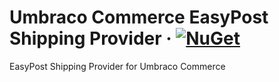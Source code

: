 # Umbraco Commerce EasyPost Shipping Provider &middot; [![NuGet](https://img.shields.io/nuget/v/Umbraco.Commerce.ShippingProviders.EasyPost.svg?style=modern&label=nuget)](https://www.nuget.org/packages/Umbraco.Commerce.ShippingProviders.EasyPost/) 

EasyPost Shipping Provider for Umbraco Commerce

